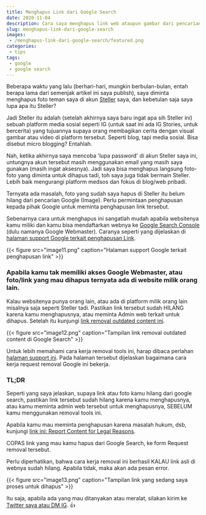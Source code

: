 ```yaml
---
title: Menghapus Link dari Google Search
date: 2020-11-04
description: Cara saya menghapus link web ataupun gambar dari pencarian Google. 
slug: menghapus-link-dari-google-search
images: 
 - /menghapus-link-dari-google-search/featured.png
categories: 
 - tips
tags: 
 - google
 - google search
---
```


Beberapa waktu yang lalu (berhari-hari, mungkin berbulan-bulan, entah berapa lama dari semenjak artikel ini saya publish), saya diminta menghapus foto teman saya di akun [Steller](https://steller.co/) saya, dan kebetulan saja saya lupa apa itu Steller?

Jadi Steller itu adalah (setelah akhirnya saya baru ingat apa sih Steller ini) sebuah platform media sosial seperti IG (untuk saat ini ada IG Stories, untuk bercerita) yang tujuannya supaya orang membagikan cerita dengan visual gambar atau video di platform tersebut. Seperti blog, tapi media sosial. Bisa disebut micro blogging? Entahlah. 

<!--more-->

Nah, ketika akhirnya saya mencoba 'lupa password' di akun Steller saya ini, untungnya akun tersebut masih menggunakan email yang masih saya gunakan (masih ingat aksesnya). Jadi saya bisa menghapus langsung foto-foto yang diminta untuk dihapus tadi, toh saya juga tidak bermain Steller. Lebih baik mengurangi platform medsos dan fokus di blog/web pribadi.

Ternyata ada masalah, foto yang sudah saya hapus di Steller itu belum hilang dari pencarian Google (Image). Perlu permintaan penghapusan kepada pihak Google untuk meminta penghapusan link tersebut. 

Sebenarnya cara untuk menghapus ini sangatlah mudah apabila websitenya kamu miliki dan kamu bisa mendaftarkan webnya ke [Google Search Console](https://search.google.com/search-console) (dulu namanya Google Webmaster). Caranya seperti yang dijelaskan di [halaman support Google terkait penghapusan Link](https://support.google.com/webmasters/answer/9689846#make_permanent).

{{< figure src="image11.png" caption="Halaman support Google terkait penghapusan link" >}}

### Apabila kamu tak memiliki akses Google Webmaster, atau foto/link yang mau dihapus ternyata ada di website milik orang lain.

Kalau websitenya punya orang lain, atau ada di platform milik orang lain misalnya saja seperti Steller tadi. Pastikan link tersebut sudah HILANG karena kamu menghapusnya, atau meminta Admin web terkait untuk dihapus. Setelah itu kunjungi [link removal outdated content ini](https://www.google.com/webmasters/tools/removals). 

{{< figure src="image12.png" caption="Tampilan link removal outdated content di Google Search" >}}

Untuk lebih memahami cara kerja removal tools ini, harap dibaca perlahan [halaman support ini](https://support.google.com/webmasters/answer/7041154). Pada halaman tersebut dijelaskan bagaimana cara kerja request removal Google ini bekerja. 

### TL;DR

Seperti yang saya jelaskan, supaya link atau foto kamu hilang dari google search, pastikan link tersebut sudah hilang karena kamu menghapusnya, atau kamu meminta admin web tersebut untuk menghapusnya, SEBELUM kamu menggunakan removal tools ini.

Apabila kamu mau meminta penghapusan karena masalah hukum, dsb, kunjungi [link ini: Report Content for Legal Reasons](https://support.google.com/legal/answer/3110420?visit_id=637400169949191480-3595052592&rd=1).

COPAS link yang mau kamu hapus dari Google Search, ke form Request removal tersebut. 

Perlu diperhatikan, bahwa cara kerja removal ini berhasil KALAU link asli di webnya sudah hilang. Apabila tidak, maka akan ada pesan error.

{{< figure src="image13.png" caption="Tampilan link yang sedang saya proses untuk dihapus" >}}

Itu saja, apabila ada yang mau ditanyakan atau meralat, silakan kirim ke [Twitter saya atau DM IG](/about/#contact). 👍
